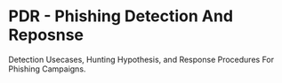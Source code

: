# PDR - Phishing Detection And Reposnse
Detection Usecases, Hunting Hypothesis, and Response Procedures For Phishing Campaigns.
